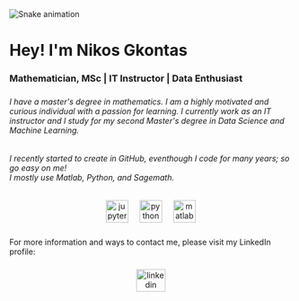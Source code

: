 <img src="https://raw.githubusercontent.com/nikosgkontas/nikosgkontas/output/snake.svg" alt="Snake animation" />

###

<h1 align="left">Hey! I'm Nikos Gkontas</h1>

###

<h3 align="left">Mathematician, MSc | IT Instructor | Data Enthusiast</h3>

###

<h6 align="left">I have a master's degree in mathematics. I am a highly motivated and curious individual with a passion for learning. I currently work as an IT instructor and I study for my second Master's degree in Data Science and Machine Learning.</h6>

###

<h6 align="left">I recently started to create in GitHub, eventhough I code for many years; so go easy on me!<br>I mostly use Matlab, Python, and Sagemath.</h6>

###

<div align="center">
  <img src="https://cdn.jsdelivr.net/gh/devicons/devicon/icons/jupyter/jupyter-original.svg" height="40" alt="jupyter logo"  />
  <img width="12" />
  <img src="https://cdn.jsdelivr.net/gh/devicons/devicon/icons/python/python-original.svg" height="40" alt="python logo"  />
  <img width="12" />
  <img src="https://cdn.jsdelivr.net/gh/devicons/devicon/icons/matlab/matlab-original.svg" height="40" alt="matlab logo"  />
</div>

###

<p align="left">For more information and ways to contact me, please visit my LinkedIn profile:</p>

###

<div align="center">
  <a href="https://www.linkedin.com/in/nikosgkontas/" target="_blank">
    <img src="https://raw.githubusercontent.com/maurodesouza/profile-readme-generator/master/src/assets/icons/social/linkedin/default.svg" width="52" height="40" alt="linkedin logo"  />
  </a>
</div>

###
